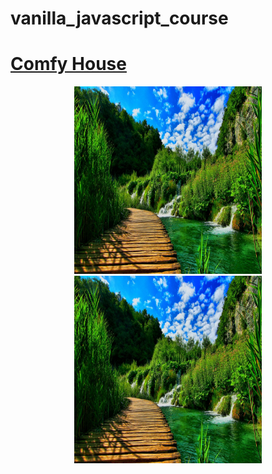 # vanilla_javascript_course

# [Comfy House](https://5cffa19731496a90c3b5ef90--vanilla-js-comfy-house-project.netlify.app/) 

<p align = "center">
<img src="https://github.com/iizdebski/vanilla_javascript_course/blob/main/17_images/nature.jpg" width="300" height="300"> <img src="https://github.com/iizdebski/vanilla_javascript_course/blob/main/17_images/nature.jpg" width="300" height="300">
</p>